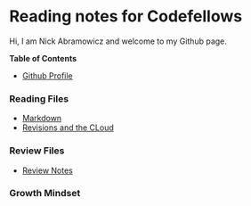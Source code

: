 # Reading notes for Codefellows

Hi, I am Nick Abramowicz and welcome to my Github page.

**Table of Contents**
* [Github Profile](https://github.com/nickdeans)

### Reading Files
* [Markdown](markdown.md)
* [Revisions and the CLoud](revisions_and_cloud.md)

### Review Files
* [Review Notes](review_class_1.md)

### Growth Mindset 




